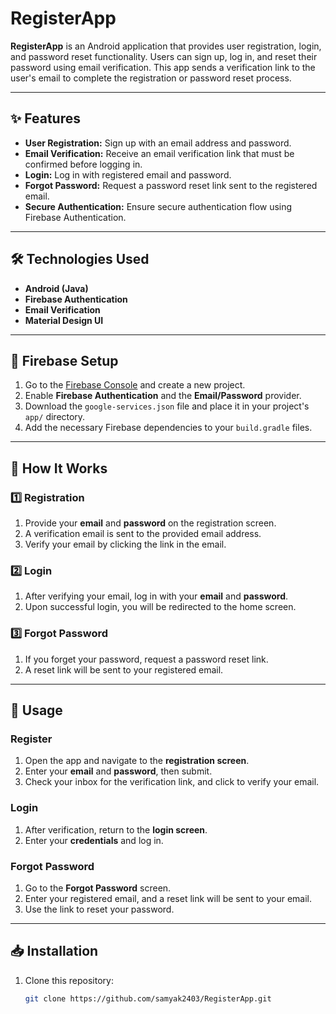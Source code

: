 # RegisterApp

**RegisterApp** is an Android application that provides user registration, login, and password reset functionality. Users can sign up, log in, and reset their password using email verification. This app sends a verification link to the user's email to complete the registration or password reset process.

---

## ✨ Features
- **User Registration:** Sign up with an email address and password.
- **Email Verification:** Receive an email verification link that must be confirmed before logging in.
- **Login:** Log in with registered email and password.
- **Forgot Password:** Request a password reset link sent to the registered email.
- **Secure Authentication:** Ensure secure authentication flow using Firebase Authentication.

---

## 🛠️ Technologies Used
- **Android (Java)**
- **Firebase Authentication**
- **Email Verification**
- **Material Design UI**

---

## 🔧 Firebase Setup

1. Go to the [Firebase Console](https://console.firebase.google.com/) and create a new project.
2. Enable **Firebase Authentication** and the **Email/Password** provider.
3. Download the `google-services.json` file and place it in your project's `app/` directory.
4. Add the necessary Firebase dependencies to your `build.gradle` files.

---

## 📝 How It Works

### 1️⃣ Registration
1. Provide your **email** and **password** on the registration screen.
2. A verification email is sent to the provided email address.
3. Verify your email by clicking the link in the email.

### 2️⃣ Login
1. After verifying your email, log in with your **email** and **password**.
2. Upon successful login, you will be redirected to the home screen.

### 3️⃣ Forgot Password
1. If you forget your password, request a password reset link.
2. A reset link will be sent to your registered email.

---

## 🚀 Usage

### Register
1. Open the app and navigate to the **registration screen**.
2. Enter your **email** and **password**, then submit.
3. Check your inbox for the verification link, and click to verify your email.

### Login
1. After verification, return to the **login screen**.
2. Enter your **credentials** and log in.

### Forgot Password
1. Go to the **Forgot Password** screen.
2. Enter your registered email, and a reset link will be sent to your email.
3. Use the link to reset your password.

---

## 📥 Installation

1. Clone this repository:

   ```bash
   git clone https://github.com/samyak2403/RegisterApp.git
